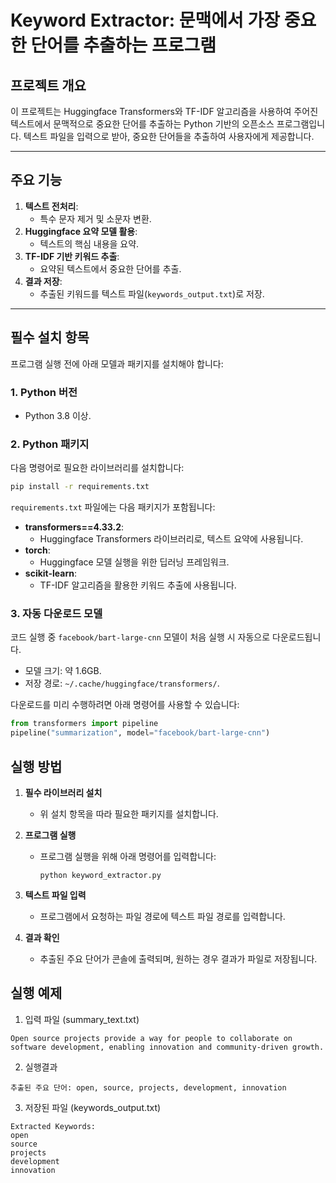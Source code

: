 # Keyword Extractor: 문맥에서 가장 중요한 단어를 추출하는 프로그램

## 프로젝트 개요
이 프로젝트는 Huggingface Transformers와 TF-IDF 알고리즘을 사용하여 주어진 텍스트에서 문맥적으로 중요한 단어를 추출하는 Python 기반의 오픈소스 프로그램입니다. 텍스트 파일을 입력으로 받아, 중요한 단어들을 추출하여 사용자에게 제공합니다.

---

## 주요 기능
1. **텍스트 전처리**:
   - 특수 문자 제거 및 소문자 변환.
2. **Huggingface 요약 모델 활용**:
   - 텍스트의 핵심 내용을 요약.
3. **TF-IDF 기반 키워드 추출**:
   - 요약된 텍스트에서 중요한 단어를 추출.
4. **결과 저장**:
   - 추출된 키워드를 텍스트 파일(`keywords_output.txt`)로 저장.

---

## 필수 설치 항목
프로그램 실행 전에 아래 모델과 패키지를 설치해야 합니다:

### **1. Python 버전**
- Python 3.8 이상.

### **2. Python 패키지**
다음 명령어로 필요한 라이브러리를 설치합니다:
```bash
pip install -r requirements.txt
```

`requirements.txt` 파일에는 다음 패키지가 포함됩니다:

- **transformers\==4.33.2**:
    - Huggingface Transformers 라이브러리로, 텍스트 요약에 사용됩니다.
- **torch**:
    - Huggingface 모델 실행을 위한 딥러닝 프레임워크.
- **scikit-learn**:
    - TF-IDF 알고리즘을 활용한 키워드 추출에 사용됩니다.

### **3. 자동 다운로드 모델**

코드 실행 중 `facebook/bart-large-cnn` 모델이 처음 실행 시 자동으로 다운로드됩니다.

- 모델 크기: 약 1.6GB.
- 저장 경로: `~/.cache/huggingface/transformers/`.

다운로드를 미리 수행하려면 아래 명령어를 사용할 수 있습니다:
```python
from transformers import pipeline
pipeline("summarization", model="facebook/bart-large-cnn")
```

## 실행 방법

1. **필수 라이브러리 설치**
    
    - 위 설치 항목을 따라 필요한 패키지를 설치합니다.
2. **프로그램 실행**
    
    - 프로그램 실행을 위해 아래 명령어를 입력합니다:
        
        `python keyword_extractor.py`
        
3. **텍스트 파일 입력**
    
    - 프로그램에서 요청하는 파일 경로에 텍스트 파일 경로를 입력합니다.
4. **결과 확인**
    
    - 추출된 주요 단어가 콘솔에 출력되며, 원하는 경우 결과가 파일로 저장됩니다.

## 실행 예제

1. 입력 파일 (summary_text.txt)
```
Open source projects provide a way for people to collaborate on software development, enabling innovation and community-driven growth.
```

2. 실행결과
```
추출된 주요 단어: open, source, projects, development, innovation
```

3. 저장된 파일 (keywords_output.txt)
```
Extracted Keywords:
open
source
projects
development
innovation
```

